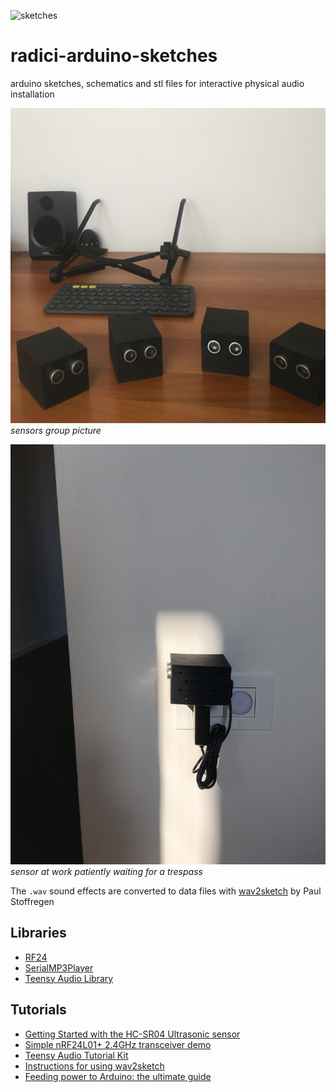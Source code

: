 ![sketches](https://github.com/danieledep/arduino-sketches/blob/main/arduino-sketches-cover-1400.jpg)  
# radici-arduino-sketches
arduino sketches, schematics and stl files for interactive physical audio installation

![grouppic](https://github.com/danieledep/radici-arduino-sketches/blob/main/foto-video-installation/group-pic.JPG)
*sensors group picture*

![working sensor](https://github.com/danieledep/radici-arduino-sketches/blob/main/foto-video-installation/IMG_2123.JPG)
*sensor at work patiently waiting for a trespass*   

The ```.wav``` sound effects are converted to data files with [wav2sketch](https://github.com/PaulStoffregen/Audio/tree/master/extras/wav2sketch) by Paul Stoffregen

## Libraries
- [RF24](https://github.com/nRF24/RF24)
- [SerialMP3Player](https://github.com/salvadorrueda/SerialMP3Player)
- [Teensy Audio Library](https://github.com/PaulStoffregen/Audio)
   
## Tutorials 
- [Getting Started with the HC-SR04 Ultrasonic sensor](https://create.arduino.cc/projecthub/Isaac100/getting-started-with-the-hc-sr04-ultrasonic-sensor-036380)
- [Simple nRF24L01+ 2.4GHz transceiver demo](https://forum.arduino.cc/index.php?topic=421081)  
- [Teensy Audio Tutorial Kit](https://www.pjrc.com/store/audio_tutorial_kit.html)
- [Instructions for using wav2sketch](https://forum.pjrc.com/threads/42401-Instructions-or-tutorials-for-using-wav2sketch?p=135069&viewfull=1#post135069)
- [Feeding power to Arduino: the ultimate guide](https://www.open-electronics.org/the-power-of-arduino-this-unknown/)
